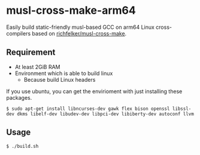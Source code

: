 # musl-cross-make-arm64

Easily build static-friendly musl-based GCC on arm64 Linux cross-compilers based on [richfelker/musl-cross-make](https://github.com/richfelker/musl-cross-make).

## Requirement

- At least 2GiB RAM
- Environment which is able to build linux
  - Because build Linux headers

If you use ubuntu, you can get the envirioment with just installing these packages.

```
$ sudo apt-get install libncurses-dev gawk flex bison openssl libssl-dev dkms libelf-dev libudev-dev libpci-dev libiberty-dev autoconf llvm
```

## Usage

```
$ ./build.sh
```


